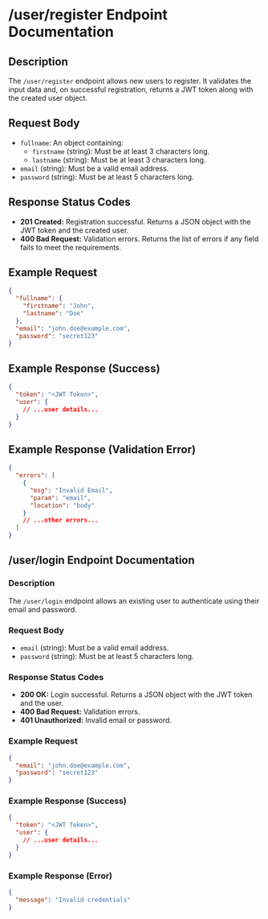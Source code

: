 # /user/register Endpoint Documentation

## Description
The `/user/register` endpoint allows new users to register. It validates the input data and, on successful registration, returns a JWT token along with the created user object.

## Request Body
- `fullname`: An object containing:
  - `firstname` (string): Must be at least 3 characters long.
  - `lastname` (string): Must be at least 3 characters long.
- `email` (string): Must be a valid email address.
- `password` (string): Must be at least 5 characters long.

## Response Status Codes
- **201 Created:** Registration successful. Returns a JSON object with the JWT token and the created user.
- **400 Bad Request:** Validation errors. Returns the list of errors if any field fails to meet the requirements.

## Example Request
```json
{
  "fullname": {
    "firstname": "John",
    "lastname": "Doe"
  },
  "email": "john.doe@example.com",
  "password": "secret123"
}
```

## Example Response (Success)
```json
{
  "token": "<JWT Token>",
  "user": {
    // ...user details...
  }
}
```

## Example Response (Validation Error)
```json
{
  "errors": [
    {
      "msg": "Invalid Email",
      "param": "email",
      "location": "body"
    }
    // ...other errors...
  ]
}
```

## /user/login Endpoint Documentation

### Description
The `/user/login` endpoint allows an existing user to authenticate using their email and password.

### Request Body
- `email` (string): Must be a valid email address.
- `password` (string): Must be at least 5 characters long.

### Response Status Codes
- **200 OK:** Login successful. Returns a JSON object with the JWT token and the user.
- **400 Bad Request:** Validation errors.
- **401 Unauthorized:** Invalid email or password.

### Example Request
```json
{
  "email": "john.doe@example.com",
  "password": "secret123"
}
```

### Example Response (Success)
```json
{
  "token": "<JWT Token>",
  "user": {
    // ...user details...
  }
}
```

### Example Response (Error)
```json
{
  "message": "Invalid credentials"
}
```
